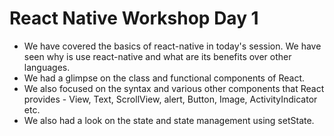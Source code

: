 # React Native Workshop Day 1

- We have covered the basics of react-native in today's session. We have seen why is use react-native and what are its benefits over other languages.
- We had a glimpse on the class and functional components of React.
- We also focused on the syntax and various other components that React provides - View, Text, ScrollView, alert, Button, Image, ActivityIndicator etc.
- We also had a look on the state and state management using setState.
